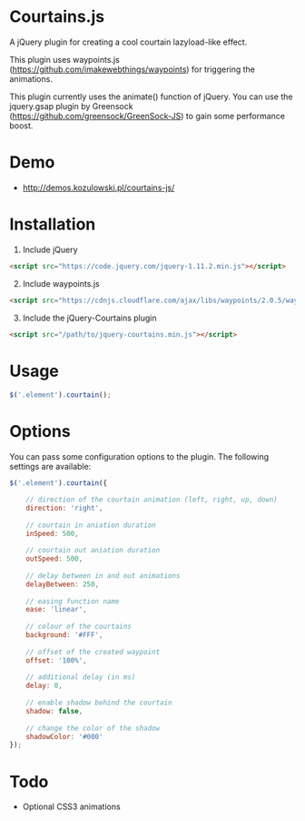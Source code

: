 Courtains.js
===========

A jQuery plugin for creating a cool courtain lazyload-like effect.

This plugin uses waypoints.js (https://github.com/imakewebthings/waypoints) for triggering the animations.

This plugin currently uses the animate() function of jQuery. You can use the jquery.gsap plugin by Greensock (https://github.com/greensock/GreenSock-JS) to gain some performance boost.

Demo
====
- http://demos.kozulowski.pl/courtains-js/

Installation
============

1. Include jQuery
```html
<script src="https://code.jquery.com/jquery-1.11.2.min.js"></script>
```
2. Include waypoints.js
```html
<script src="https://cdnjs.cloudflare.com/ajax/libs/waypoints/2.0.5/waypoints.min.js"></script>
```
3. Include the jQuery-Courtains plugin
```html
<script src="/path/to/jquery-courtains.min.js"></script>
```

Usage
=====
```javascript
$('.element').courtain();
```
Options
=======
You can pass some configuration options to the plugin. The following settings are available:
```javascript
$('.element').courtain({

    // direction of the courtain animation (left, right, up, down)
    direction: 'right', 
    
    // courtain in aniation duration
    inSpeed: 500,
    
    // courtain out aniation duration 
    outSpeed: 500,
    
    // delay between in and out animations
    delayBetween: 250,
    
    // easing function name
    ease: 'linear',
    
    // colour of the courtains
    background: '#FFF',
    
    // offset of the created waypoint
    offset: '100%',
    
    // additional delay (in ms)
    delay: 0,
    
    // enable shadow behind the courtain
    shadow: false,
    
    // change the color of the shadow
    shadowColor: '#000'
});
```

Todo
====
- Optional CSS3 animations

